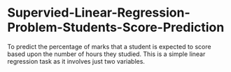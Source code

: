 # Supervied-Linear-Regression-Problem-Students-Score-Prediction
To predict the percentage of marks that a student is expected to score based upon the number of hours they studied. This is a simple linear regression task as it involves just two variables.
